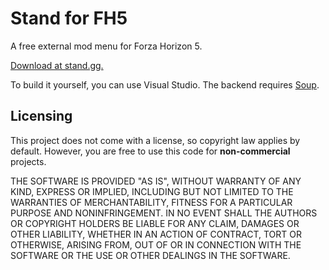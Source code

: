 # Stand for FH5

A free external mod menu for Forza Horizon 5.

[Download at stand.gg.](https://stand.gg/fh5)

To build it yourself, you can use Visual Studio. The backend requires [Soup](https://github.com/calamity-inc/Soup).

## Licensing

This project does not come with a license, so copyright law applies by default. However, you are free to use this code for **non-commercial** projects.

THE SOFTWARE IS PROVIDED "AS IS", WITHOUT WARRANTY OF ANY KIND, EXPRESS OR IMPLIED, INCLUDING BUT NOT LIMITED TO THE WARRANTIES OF MERCHANTABILITY, FITNESS FOR A PARTICULAR PURPOSE AND NONINFRINGEMENT. IN NO EVENT SHALL THE AUTHORS OR COPYRIGHT HOLDERS BE LIABLE FOR ANY CLAIM, DAMAGES OR OTHER LIABILITY, WHETHER IN AN ACTION OF CONTRACT, TORT OR OTHERWISE, ARISING FROM, OUT OF OR IN CONNECTION WITH THE SOFTWARE OR THE USE OR OTHER DEALINGS IN THE SOFTWARE.
